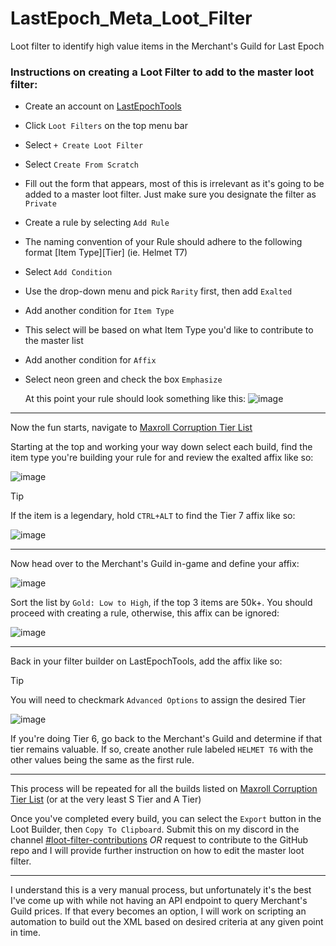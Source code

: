 # LastEpoch_Meta_Loot_Filter
Loot filter to identify high value items in the Merchant's Guild for Last Epoch

### Instructions on creating a Loot Filter to add to the master loot filter:

- Create an account on [LastEpochTools](https://www.lastepochtools.com/forum/)
- Click `Loot Filters` on the top menu bar
- Select `+ Create Loot Filter`
- Select `Create From Scratch`
- Fill out the form that appears, most of this is irrelevant as it's going to be added to a master loot filter. Just make sure you designate the filter as `Private`
- Create a rule by selecting `Add Rule`
- The naming convention of your Rule should adhere to the following format [Item Type][Tier] (ie. Helmet T7)
- Select `Add Condition`
- Use the drop-down menu and pick `Rarity` first, then add `Exalted`
- Add another condition for `Item Type`
- This select will be based on what Item Type you'd like to contribute to the master list
- Add another condition for `Affix`
- Select neon green and check the box `Emphasize`

  At this point your rule should look something like this:
  ![image](https://github.com/mpalatsi/LastEpoch_Meta_Loot_Filter/assets/2904198/9d8ead8c-8d1c-4f35-804c-7469e7d3e1f8)

----------------------

Now the fun starts, navigate to [Maxroll Corruption Tier List](https://maxroll.gg/last-epoch/tierlists/corruption-tier-list)

Starting at the top and working your way down select each build, find the item type you're building your rule for and review the exalted affix like so:
  
![image](https://github.com/mpalatsi/LastEpoch_Meta_Loot_Filter/assets/2904198/8d473719-b238-4c04-97cd-396d78315120)

> [!TIP]
> If the item is a legendary, hold `CTRL+ALT` to find the Tier 7 affix like so:

![image](https://github.com/mpalatsi/LastEpoch_Meta_Loot_Filter/assets/2904198/7a071da6-6777-47be-beea-cd7ce68e15f9)

----------------------

Now head over to the Merchant's Guild in-game and define your affix:

![image](https://github.com/mpalatsi/LastEpoch_Meta_Loot_Filter/assets/2904198/7e53a2e9-a195-4de2-a2bb-7a857cd09113)

Sort the list by `Gold: Low to High`, if the top 3 items are 50k+. You should proceed with creating a rule, otherwise, this affix can be ignored:

![image](https://github.com/mpalatsi/LastEpoch_Meta_Loot_Filter/assets/2904198/97481f4d-854c-4f88-9b5b-a4df9f3a4f6c)

-----------------------

Back in your filter builder on LastEpochTools, add the affix like so:

 > [!TIP]
 > You will need to checkmark `Advanced Options` to assign the desired Tier

![image](https://github.com/mpalatsi/LastEpoch_Meta_Loot_Filter/assets/2904198/540d82cb-3140-47df-9a83-67529c16adf0)

If you're doing Tier 6, go back to the Merchant's Guild and determine if that tier remains valuable. If so, create another rule labeled `HELMET T6` with the other values being the same as the first rule.

------------------------

This process will be repeated for all the builds listed on [Maxroll Corruption Tier List](https://maxroll.gg/last-epoch/tierlists/corruption-tier-list)
(or at the very least S Tier and A Tier)

Once you've completed every build, you can select the `Export` button in the Loot Builder, then `Copy To Clipboard`. Submit this on my discord in the channel [#loot-filter-contributions](https://discord.gg/Tp79F3vwM6) *OR* request to contribute to the GitHub repo and I will provide further instruction on how to edit the master loot filter.

-----------------------

I understand this is a very manual process, but unfortunately it's the best I've come up with while not having an API endpoint to query Merchant's Guild prices. If that every becomes an option, I will work on scripting an automation to build out the XML based on desired criteria at any given point in time.





